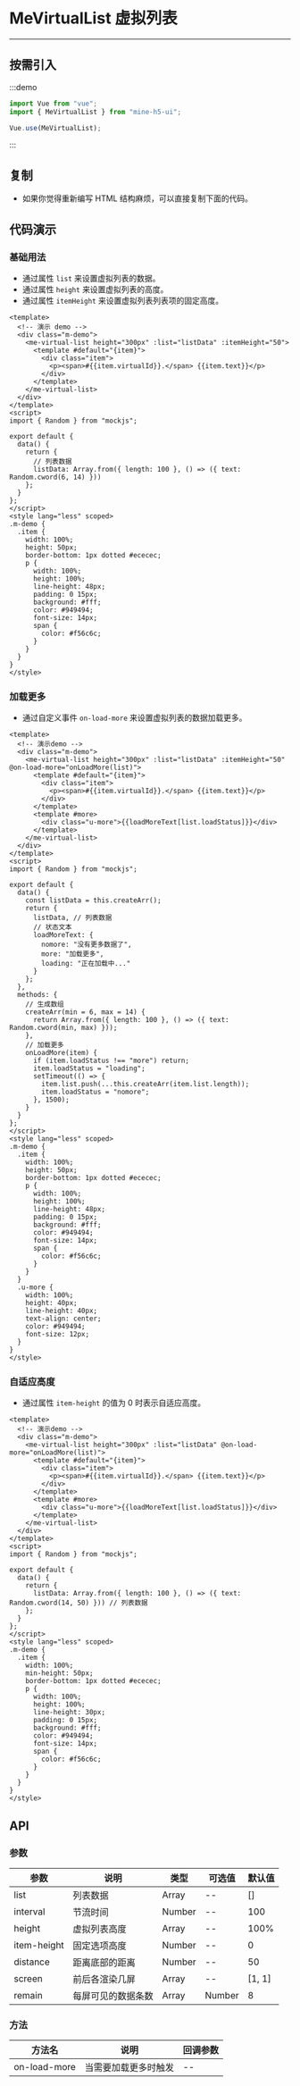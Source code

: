 # MeVirtualList 虚拟列表

---

## 按需引入

:::demo

```JavaScript
import Vue from "vue";
import { MeVirtualList } from "mine-h5-ui";

Vue.use(MeVirtualList);
```

:::

## 复制

- 如果你觉得重新编写 HTML 结构麻烦，可以直接复制下面的代码。

## 代码演示

### 基础用法

- 通过属性 `list` 来设置虚拟列表的数据。
- 通过属性 `height` 来设置虚拟列表的高度。
- 通过属性 `itemHeight` 来设置虚拟列表列表项的固定高度。

```Vue
<template>
  <!-- 演示 demo -->
  <div class="m-demo">
    <me-virtual-list height="300px" :list="listData" :itemHeight="50">
      <template #default="{item}">
        <div class="item">
          <p><span>#{{item.virtualId}}.</span> {{item.text}}</p>
        </div>
      </template>
    </me-virtual-list>
  </div>
</template>
<script>
import { Random } from "mockjs";

export default {
  data() {
    return {
      // 列表数据
      listData: Array.from({ length: 100 }, () => ({ text: Random.cword(6, 14) }))
    };
  }
};
</script>
<style lang="less" scoped>
.m-demo {
  .item {
    width: 100%;
    height: 50px;
    border-bottom: 1px dotted #ececec;
    p {
      width: 100%;
      height: 100%;
      line-height: 48px;
      padding: 0 15px;
      background: #fff;
      color: #949494;
      font-size: 14px;
      span {
        color: #f56c6c;
      }
    }
  }
}
</style>
```

### 加载更多

- 通过自定义事件 `on-load-more` 来设置虚拟列表的数据加载更多。

```Vue
<template>
  <!-- 演示demo -->
  <div class="m-demo">
    <me-virtual-list height="300px" :list="listData" :itemHeight="50" @on-load-more="onLoadMore(list)">
      <template #default="{item}">
        <div class="item">
          <p><span>#{{item.virtualId}}.</span> {{item.text}}</p>
        </div>
      </template>
      <template #more>
        <div class="u-more">{{loadMoreText[list.loadStatus]}}</div>
      </template>
    </me-virtual-list>
  </div>
</template>
<script>
import { Random } from "mockjs";

export default {
  data() {
    const listData = this.createArr();
    return {
      listData, // 列表数据
      // 状态文本
      loadMoreText: {
        nomore: "没有更多数据了",
        more: "加载更多",
        loading: "正在加载中..."
      }
    };
  },
  methods: {
    // 生成数组
    createArr(min = 6, max = 14) {
      return Array.from({ length: 100 }, () => ({ text: Random.cword(min, max) }));
    },
    // 加载更多
    onLoadMore(item) {
      if (item.loadStatus !== "more") return;
      item.loadStatus = "loading";
      setTimeout(() => {
        item.list.push(...this.createArr(item.list.length));
        item.loadStatus = "nomore";
      }, 1500);
    }
  }
};
</script>
<style lang="less" scoped>
.m-demo {
  .item {
    width: 100%;
    height: 50px;
    border-bottom: 1px dotted #ececec;
    p {
      width: 100%;
      height: 100%;
      line-height: 48px;
      padding: 0 15px;
      background: #fff;
      color: #949494;
      font-size: 14px;
      span {
        color: #f56c6c;
      }
    }
  }
  .u-more {
    width: 100%;
    height: 40px;
    line-height: 40px;
    text-align: center;
    color: #949494;
    font-size: 12px;
  }
}
</style>
```

### 自适应高度

- 通过属性 `item-height` 的值为 0 时表示自适应高度。

```Vue
<template>
  <!-- 演示demo -->
  <div class="m-demo">
    <me-virtual-list height="300px" :list="listData" @on-load-more="onLoadMore(list)">
      <template #default="{item}">
        <div class="item">
          <p><span>#{{item.virtualId}}.</span> {{item.text}}</p>
        </div>
      </template>
      <template #more>
        <div class="u-more">{{loadMoreText[list.loadStatus]}}</div>
      </template>
    </me-virtual-list>
  </div>
</template>
<script>
import { Random } from "mockjs";

export default {
  data() {
    return {
      listData: Array.from({ length: 100 }, () => ({ text: Random.cword(14, 50) })) // 列表数据
    };
  }
};
</script>
<style lang="less" scoped>
.m-demo {
  .item {
    width: 100%;
    min-height: 50px;
    border-bottom: 1px dotted #ececec;
    p {
      width: 100%;
      height: 100%;
      line-height: 30px;
      padding: 0 15px;
      background: #fff;
      color: #949494;
      font-size: 14px;
      span {
        color: #f56c6c;
      }
    }
  }
}
</style>
```

## API

### 参数

| 参数        | 说明               | 类型   | 可选值 | 默认值 |
| ----------- | ------------------ | ------ | ------ | ------ |
| list        | 列表数据           | Array  | --     | []     |
| interval    | 节流时间           | Number | --     | 100    |
| height      | 虚拟列表高度       | Array  | --     | 100%   |
| item-height | 固定选项高度       | Number | --     | 0      |
| distance    | 距离底部的距离     | Number | --     | 50     |
| screen      | 前后各渲染几屏     | Array  | --     | [1, 1] |
| remain      | 每屏可见的数据条数 | Array  | Number | 8      |

### 方法

| 方法名       | 说明                 | 回调参数 |
| ------------ | -------------------- | -------- |
| on-load-more | 当需要加载更多时触发 | --       |
